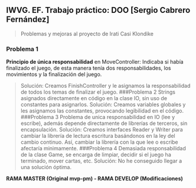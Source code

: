 ## IWVG. EF. Trabajo práctico: DOO [Sergio Cabrero Fernández]
> Problemas y mejoras al proyecto de Irati Casi Klondike
### Problema 1
**Principio de única responsabilidad** en MoveController: Indicaba si había finalizado el juego, de esta manera tenía dos responsabilidades, los movimientos y la finalización del juego. 
>Solución: Creamos FinishController y le asignamos la responsabilidad de todos los temas de finalizar el juego.
###Problema 2
Strings asignados directamente en código en la clase IO, sin uso de constantes para asignarlos.
>Solución: Creamos variables globales y les asignamos las constantes, provocando legibilidad en el código.
###Problema 3
Problema de unica responsabilidad en IO (lee y escribe), además depende directamente de librerías de terceros, sin encapsulación.
>Solución: Creamos interfaces Reader y Writer para cambiar la librería de lectura escritura basándonos en la ley del cambio continuo. Así, cambiar la librería con la que lee o escribe afectaría minimamente.
###Problema 4
Demasiada responsabilidad de la clase Game, se encarga de limpiar, decidir si el juego ha terminado, mover cartas, etc.
>Solución: No he conseguido llegar a una solución óptima.

**RAMA MASTER (Original mvp-pm) - RAMA DEVELOP (Modificaciones)**